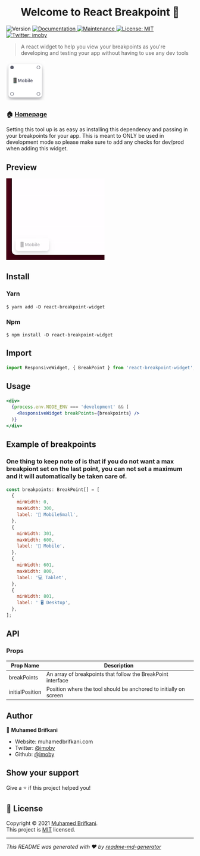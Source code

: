 <h1 align="center">Welcome to React Breakpoint 👋</h1>
<p>
  <img alt="Version" src="https://img.shields.io/badge/version-0.1.0-blue.svg?cacheSeconds=2592000" />
  <a href="https://github.com/imoby/react-breakpoint-widget#readme" target="_blank">
    <img alt="Documentation" src="https://img.shields.io/badge/documentation-yes-brightgreen.svg" />
  </a>
  <a href="https://github.com/imoby/react-breakpoint-widget/graphs/commit-activity" target="_blank">
    <img alt="Maintenance" src="https://img.shields.io/badge/Maintained%3F-yes-green.svg" />
  </a>
  <a href="https://github.com/imoby/react-breakpoint-widget/blob/master/LICENSE" target="_blank">
    <img alt="License: MIT" src="https://img.shields.io/github/license/imoby/react-breakpoint-widget" />
  </a>
  <a href="https://twitter.com/imoby" target="_blank">
    <img alt="Twitter: imoby" src="https://img.shields.io/twitter/follow/imoby.svg?style=social" />
  </a>
</p>

> A react widget to help you view your breakpoints as you're developing and testing your app without having to use any dev tools

![](preview.png)

### 🏠 [Homepage](https://github.com/imoby/react-breakpoint-widget.git)

Setting this tool up is as easy as installing this dependency and passing in your breakpoints for your app. This is meant to ONLY be used in development mode so please make sure to add any checks for dev/prod when adding this widget.

## Preview

![](preview.gif)

## Install

### Yarn

```console
$ yarn add -D react-breakpoint-widget
```

### Npm

```console
$ npm install -D react-breakpoint-widget
```

## Import

```jsx
import ResponsiveWidget, { BreakPoint } from 'react-breakpoint-widget';
```

## Usage

```jsx
<div>
  {process.env.NODE_ENV === 'development' && (
    <ResponsiveWidget breakPoints={breakpoints} />
  )}
</div>
```

## Example of breakpoints

### One thing to keep note of is that if you do not want a max breakpiont set on the last point, you can not set a maximum and it will automatically be taken care of.

```jsx
const breakpoints: BreakPoint[] = [
  {
    minWidth: 0,
    maxWidth: 300,
    label: '📱 MobileSmall',
  },
  {
    minWidth: 301,
    maxWidth: 600,
    label: '📱 Mobile',
  },
  {
    minWidth: 601,
    maxWidth: 800,
    label: '💻 Tablet',
  },
  {
    minWidth: 801,
    label: ' 🖥 Desktop',
  },
];
```

## API

### Props

| Prop Name       | Description                                                       |
| --------------- | ----------------------------------------------------------------- |
| breakPoints     | An array of breakpoints that follow the BreakPoint interface      |
| initialPosition | Position where the tool should be anchored to initially on screen |

## Author

👤 **Muhamed Brifkani**

- Website: muhamedbrifkani.com
- Twitter: [@imoby](https://twitter.com/imoby)
- Github: [@imoby](https://github.com/imoby)

## Show your support

Give a ⭐️ if this project helped you!

## 📝 License

Copyright © 2021 [Muhamed Brifkani](https://github.com/imoby).<br />
This project is [MIT](https://github.com/imoby/react-breakpoint-widget/blob/master/LICENSE) licensed.

---

_This README was generated with ❤️ by [readme-md-generator](https://github.com/kefranabg/readme-md-generator)_

